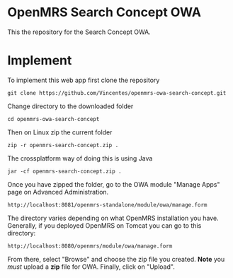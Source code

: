 # OpenMRS Search Concept OWA
This the repository for the Search Concept OWA.

# Implement
To implement this web app first clone the repository

    git clone https://github.com/Vincentes/openmrs-owa-search-concept.git

Change directory to the downloaded folder
    
    cd openmrs-owa-search-concept

Then on Linux zip the current folder
    
    zip -r openmrs-search-concept.zip .
    
The crossplatform way of doing this is using Java
    
    jar -cf openmrs-search-concept.zip .

Once you have zipped the folder, go to the OWA module "Manage Apps" page on Advanced Administration.
    
    http://localhost:8081/openmrs-standalone/module/owa/manage.form
    
The directory varies depending on what OpenMRS installation you have. Generally, if you deployed OpenMRS on Tomcat you can go to this directory:
    
    http://localhost:8080/openmrs/module/owa/manage.form

From there, select "Browse" and choose the zip file you created. **Note** you *must* upload a **zip** file for OWA.
Finally, click on "Upload".
